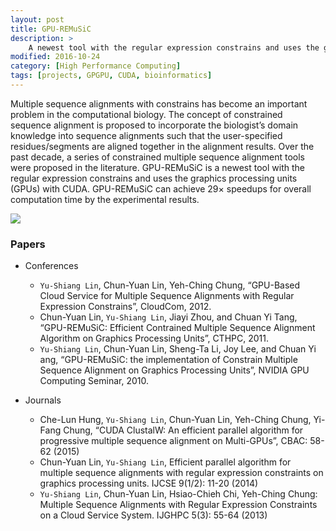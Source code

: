 ```yaml
---
layout: post
title: GPU-REMuSiC
description: >
    A newest tool with the regular expression constrains and uses the graphics processing units (GPUs) with CUDA
modified: 2016-10-24
category: [High Performance Computing]
tags: [projects, GPGPU, CUDA, bioinformatics]
---
```


Multiple sequence alignments with constrains has become an important problem in the computational biology. The concept of constrained sequence alignment is proposed to incorporate the biologist’s domain knowledge into sequence alignments such that the user-specified residues/segments are aligned together in the alignment results. Over the past decade, a series of constrained multiple sequence alignment tools were proposed in the literature. GPU-REMuSiC is a newest tool with the regular expression constrains and uses the graphics processing units (GPUs) with CUDA. GPU-REMuSiC can achieve 29× speedups for overall computation time by the experimental results.


![](https://coldfunction.github.io/documents/pic/GPU-REMuSiC1.jpg)
		


### Papers
 * Conferences
   * `Yu-Shiang Lin`, Chun-Yuan Lin, Yeh-Ching Chung, “GPU-Based Cloud Service for Multiple Sequence Alignments with Regular Expression Constrains”, CloudCom, 2012.
   * Chun-Yuan Lin, `Yu-Shiang Lin`, Jiayi Zhou, and Chuan Yi Tang, “GPU-REMuSiC: Efficient Contrained Multiple Sequence Alignment Algorithm on Graphics Processing Units”, CTHPC, 2011.
   * `Yu-Shiang Lin`, Chun-Yuan Lin, Sheng-Ta Li, Joy Lee, and Chuan Yi ang, “GPU-REMuSiC: the implementation of Constrain Multiple Sequence Alignment on Graphics Processing Units”, NVIDIA GPU Computing Seminar, 2010.

 * Journals
   * Che-Lun Hung, `Yu-Shiang Lin`, Chun-Yuan Lin, Yeh-Ching Chung, Yi-Fang Chung, “CUDA ClustalW: An efficient parallel algorithm for progressive multiple sequence alignment on Multi-GPUs”, CBAC: 58-62 (2015)
   * Chun-Yuan Lin, `Yu-Shiang Lin`, Efficient parallel algorithm for multiple sequence alignments with regular expression constraints on graphics processing units. IJCSE 9(1/2): 11-20 (2014)
   * `Yu-Shiang Lin`, Chun-Yuan Lin, Hsiao-Chieh Chi, Yeh-Ching Chung: Multiple Sequence Alignments with Regular Expression Constraints on a Cloud Service System. IJGHPC 5(3): 55-64 (2013)
